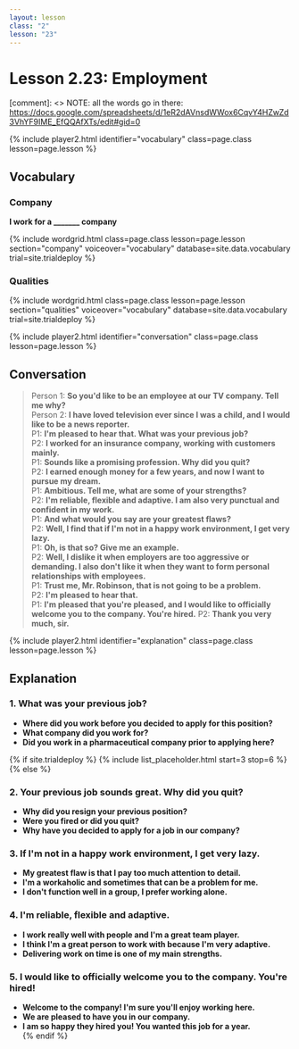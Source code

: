 ```yaml
---
layout: lesson
class: "2"
lesson: "23"
---
```



# Lesson 2.23: Employment 

[comment]: <> NOTE: all the words go in there: https://docs.google.com/spreadsheets/d/1eR2dAVnsdWWox6CqvY4HZwZd3VhYF9IME_EfQQAfXTs/edit#gid=0

{% include player2.html identifier="vocabulary" class=page.class lesson=page.lesson %}
## Vocabulary 


### Company 
**I work for a _______ company**

{% include wordgrid.html 
		class=page.class 
		lesson=page.lesson 
		section="company"
		voiceover="vocabulary"
		database=site.data.vocabulary 
		trial=site.trialdeploy %}


### Qualities 

{% include wordgrid.html 
		class=page.class 
		lesson=page.lesson 
		section="qualities"
		voiceover="vocabulary"
		database=site.data.vocabulary 
		trial=site.trialdeploy %}
		

{% include player2.html identifier="conversation" class=page.class lesson=page.lesson %}

## Conversation

> Person 1: **So you'd like to be an employee at our TV company. Tell me why?**   
> Person 2: **I have loved television ever since I was a child, and I would like to be a news reporter.**    
> P1: **I'm pleased to hear that. What was your previous job?**    
> P2: **I worked for an insurance company, working with customers mainly.**    
> P1: **Sounds like a promising profession. Why did you quit?**    
> P2: **I earned enough money for a few years, and now I want to pursue my dream.**  
> P1: **Ambitious. Tell me, what are some of your strengths?**    
> P2: **I'm reliable, flexible and adaptive. I am also very punctual and confident in my work.**  
> P1: **And what would you say are your greatest flaws?**  
> P2: **Well, I find that if I'm not in a happy work environment, I get very lazy.**  
> P1: **Oh, is that so? Give me an example.**  
> P2: **Well, I dislike it when employers are too aggressive or demanding. I also don't like it when they want to form personal relationships with employees.**  
> P1: **Trust me, Mr. Robinson, that is not going to be a problem.**  
> P2: **I'm pleased to hear that.**  
> P1: **I'm pleased that you're pleased, and I would like to officially welcome you to the company. You're hired.**
> P2: **Thank you very much, sir.**

{% include player2.html identifier="explanation" class=page.class lesson=page.lesson %}

## Explanation
### 1.  What was your previous job?
- **Where did you work before you decided to apply for this position?**
- **What company did you work for?**
- **Did you work in a pharmaceutical company prior to applying here?** 

{% if site.trialdeploy %}
  {% include list_placeholder.html start=3 stop=6 %}
  {% else %}
 

### 2. Your previous job sounds great. Why did you quit?
- **Why did you resign your previous position?**
- **Were you fired or did you quit?**
- **Why have you decided to apply for a job in our company?**

### 3. If I'm not in a happy work environment, I get very lazy.
- **My greatest flaw is that I pay too much attention to detail.**
- **I'm a workaholic and sometimes that can be a problem for me.**
- **I don't function well in a group, I prefer working alone.**

### 4. I'm reliable, flexible and adaptive.

- **I work really well with people and I'm a great team player.**
- **I think I'm a great person to work with because I'm very adaptive.**
- **Delivering work on time is one of my main strengths.**

### 5. I would like to officially welcome you to the company. You're hired!
- **Welcome to the company! I'm sure you'll enjoy working here.**
- **We are pleased to have you in our company.**
- **I am so happy they hired you! You wanted this job for a year.**  
 {% endif %}